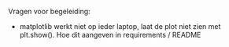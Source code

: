 Vragen voor begeleiding:
- matplotlib werkt niet op ieder laptop, laat de plot niet zien met plt.show(). Hoe dit aangeven in requirements / README
